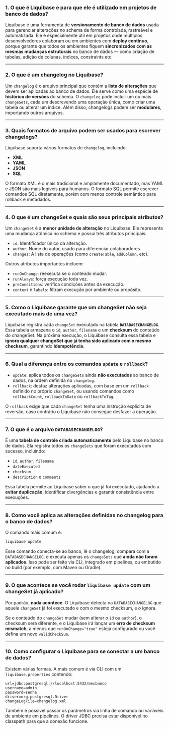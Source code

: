 ### 1. **O que é Liquibase e para que ele é utilizado em projetos de banco de dados?**

Liquibase é uma ferramenta de **versionamento de banco de dados** usada para gerenciar alterações no schema de forma controlada, rastreável e automatizada. Ele é especialmente útil em projetos onde múltiplos desenvolvedores colaboram ou em ambientes com **deploy contínuo**, porque garante que todos os ambientes fiquem **sincronizados com as mesmas mudanças estruturais** no banco de dados — como criação de tabelas, adição de colunas, índices, constraints etc.

---

### 2. **O que é um changelog no Liquibase?**

Um `changelog` é o arquivo principal que contém a **lista de alterações** que devem ser aplicadas ao banco de dados. Ele serve como uma espécie de **histórico de versões** do schema. O `changelog` pode incluir um ou mais `changeSets`, cada um descrevendo uma operação única, como criar uma tabela ou alterar um índice. Além disso, changelogs podem ser **modulares**, importando outros arquivos.

---

### 3. **Quais formatos de arquivo podem ser usados para escrever changelogs?**

Liquibase suporta vários formatos de `changelog`, incluindo:

* **XML**
* **YAML**
* **JSON**
* **SQL**

O formato XML é o mais tradicional e amplamente documentado, mas YAML e JSON são mais legíveis para humanos. O formato SQL permite escrever comandos SQL diretamente, porém com menos controle semântico para rollback e metadados.

---

### 4. **O que é um changeSet e quais são seus principais atributos?**

Um `changeSet` é a **menor unidade de alteração** no Liquibase. Ele representa uma mudança atômica no schema e possui três atributos principais:

* `id`: Identificador único da alteração.
* `author`: Nome do autor, usado para diferenciar colaboradores.
* `changes`: A lista de operações (como `createTable`, `addColumn`, etc).

Outros atributos importantes incluem:

* `runOnChange`: reexecuta se o conteúdo mudar.
* `runAlways`: força execução toda vez.
* `preConditions`: verifica condições antes da execução.
* `context` e `labels`: filtram execução por ambiente ou propósito.

---

### 5. **Como o Liquibase garante que um changeSet não seja executado mais de uma vez?**

Liquibase registra cada `changeSet` executado na tabela **`DATABASECHANGELOG`**. Essa tabela armazena o `id`, `author`, `filename` e um **checksum** do conteúdo do changeSet. Na próxima execução, o Liquibase consulta essa tabela e **ignora qualquer changeSet que já tenha sido aplicado com o mesmo checksum**, garantindo **idempotência**.

---

### 6. **Qual a diferença entre os comandos `update` e `rollback`?**

* `update`: aplica todos os `changeSets` ainda **não executados** ao banco de dados, na ordem definida no `changelog`.
* `rollback`: desfaz alterações aplicadas, com base em um `rollback` definido no próprio `changeSet`, ou usando comandos como `rollbackCount`, `rollbackToDate` ou `rollbackToTag`.

O `rollback` exige que cada `changeSet` tenha uma instrução explícita de reversão, caso contrário o Liquibase não consegue desfazer a operação.

---

### 7. **O que é o arquivo `DATABASECHANGELOG`?**

É uma **tabela de controle criada automaticamente** pelo Liquibase no banco de dados. Ela registra todos os `changeSets` que foram executados com sucesso, incluindo:

* `id`, `author`, `filename`
* `dateExecuted`
* `checksum`
* `description` e `comments`

Essa tabela permite ao Liquibase saber o que já foi executado, ajudando a **evitar duplicação**, identificar divergências e garantir consistência entre execuções.

---

### 8. **Como você aplica as alterações definidas no changelog para o banco de dados?**

O comando mais comum é:

```bash
liquibase update
```

Esse comando conecta-se ao banco, lê o changelog, compara com a `DATABASECHANGELOG`, e executa apenas os `changeSets` que **ainda não foram aplicados**. Isso pode ser feito via CLI, integrado em pipelines, ou embutido no build (por exemplo, com Maven ou Gradle).

---

### 9. **O que acontece se você rodar `liquibase update` com um changeSet já aplicado?**

Por padrão, **nada acontece**. O Liquibase detecta na `DATABASECHANGELOG` que aquele `changeSet` já foi executado e com o mesmo checksum, e o ignora.

Se o conteúdo do `changeSet` mudar (sem alterar o `id` ou `author`), o checksum será diferente, e o Liquibase irá lançar um **erro de checksum mismatch**, a menos que `runOnChange="true"` esteja configurado ou você defina um novo `validCheckSum`.

---

### 10. **Como configurar o Liquibase para se conectar a um banco de dados?**

Existem várias formas. A mais comum é via CLI com um `liquibase.properties` contendo:

```properties
url=jdbc:postgresql://localhost:5432/meubanco
username=admin
password=senha
driver=org.postgresql.Driver
changeLogFile=changelog.xml
```

Também é possível passar os parâmetros via linha de comando ou variáveis de ambiente em pipelines. O driver JDBC precisa estar disponível no classpath para que a conexão funcione.

